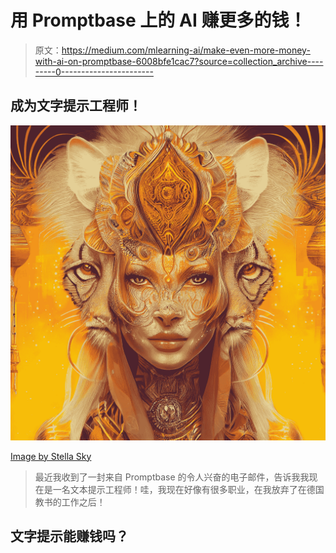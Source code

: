 # 用 Promptbase 上的 AI 赚更多的钱！

> 原文：<https://medium.com/mlearning-ai/make-even-more-money-with-ai-on-promptbase-6008bfe1cac7?source=collection_archive---------0----------------------->

## 成为文字提示工程师！

![](img/1a160ddc472577d5f1990f228d83084a.png)

[Image by Stella Sky](https://5starsdesigner.com/5-stars-membership)

> 最近我收到了一封来自 Promptbase 的令人兴奋的电子邮件，告诉我我现在是一名文本提示工程师！哇，我现在好像有很多职业，在我放弃了在德国教书的工作之后！

## 文字提示能赚钱吗？